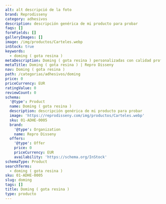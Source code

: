 ```yaml
---
alt: alt descripció de la foto
brand: Reprodisseny
category: adhesivos
description: descripción genérica de mi producto para probar
faqs: []
formFields: []
galleryImages: []
image: /img/productos/Carteles.webp
inStock: true
keywords:
  - doming ( gota resina )
metaDescription: Doming ( gota resina ) personalizadas con calidad profesional en Cataluña.
metaTitle: Doming ( gota resina ) | Repro Disseny
nav: Doming ( gota resina )
path: /categorias/adhesivos/doming
price: 0
priceCurrency: EUR
ratingValue: 0
reviewCount: 0
schema:
  '@type': Product
  name: Doming ( gota resina )
  description: descripción genérica de mi producto para probar
  image: 'https://reprodisseny.com/img/productos/Carteles.webp'
  sku: 01-ADHE-0005
  brand:
    '@type': Organization
    name: Repro Disseny
  offers:
    '@type': Offer
    price: 0
    priceCurrency: EUR
    availability: 'https://schema.org/InStock'
schemaType: Product
searchTerms:
  - doming ( gota resina )
sku: 01-ADHE-0005
slug: doming
tags: []
title: Doming ( gota resina )
type: producto
---
```



